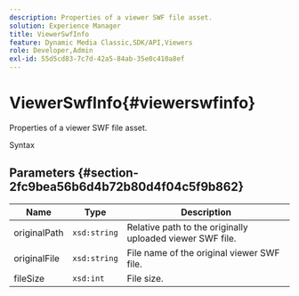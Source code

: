 ```yaml
---
description: Properties of a viewer SWF file asset.
solution: Experience Manager
title: ViewerSwfInfo
feature: Dynamic Media Classic,SDK/API,Viewers
role: Developer,Admin
exl-id: 55d5cd83-7c7d-42a5-84ab-35e0c410a8ef
---
```

# ViewerSwfInfo{#viewerswfinfo}

Properties of a viewer SWF file asset.

 Syntax 

## Parameters {#section-2fc9bea56b6d4b72b80d4f04c5f9b862}

|  Name  | Type  | Description  |
|---|---|---|
|  originalPath  | `xsd:string`  | Relative path to the originally uploaded viewer SWF file.  |
|  originalFile  | `xsd:string`  | File name of the original viewer SWF file.  |
|  fileSize  | `xsd:int`  | File size.  |
